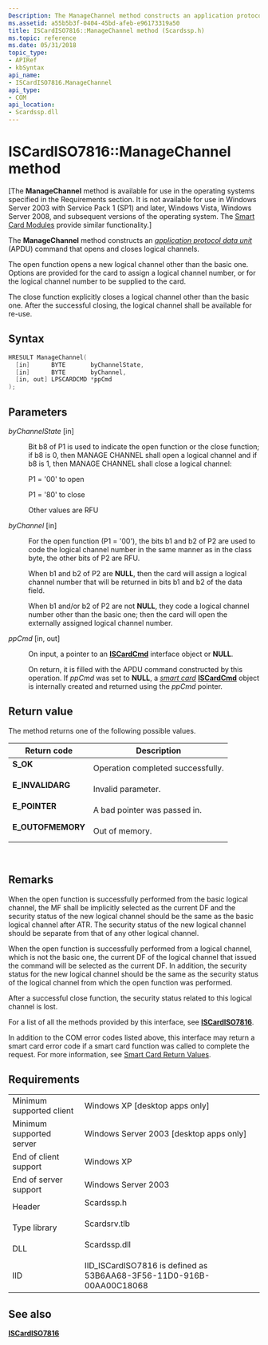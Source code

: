```yaml
---
Description: The ManageChannel method constructs an application protocol data unit (APDU) command that opens and closes logical channels.
ms.assetid: a55b5b3f-0404-45bd-afeb-e96173319a50
title: ISCardISO7816::ManageChannel method (Scardssp.h)
ms.topic: reference
ms.date: 05/31/2018
topic_type: 
- APIRef
- kbSyntax
api_name: 
- ISCardISO7816.ManageChannel
api_type: 
- COM
api_location: 
- Scardssp.dll
---
```


# ISCardISO7816::ManageChannel method

\[The **ManageChannel** method is available for use in the operating systems specified in the Requirements section. It is not available for use in Windows Server 2003 with Service Pack 1 (SP1) and later, Windows Vista, Windows Server 2008, and subsequent versions of the operating system. The [Smart Card Modules](https://msdn.microsoft.com/library/Dd627652(v=VS.85).aspx) provide similar functionality.\]

The **ManageChannel** method constructs an [*application protocol data unit*](https://msdn.microsoft.com/library/ms721532(v=VS.85).aspx) (APDU) command that opens and closes logical channels.

The open function opens a new logical channel other than the basic one. Options are provided for the card to assign a logical channel number, or for the logical channel number to be supplied to the card.

The close function explicitly closes a logical channel other than the basic one. After the successful closing, the logical channel shall be available for re-use.

## Syntax


```C++
HRESULT ManageChannel(
  [in]      BYTE       byChannelState,
  [in]      BYTE       byChannel,
  [in, out] LPSCARDCMD *ppCmd
);
```



## Parameters

<dl> <dt>

*byChannelState* \[in\]
</dt> <dd>

Bit b8 of P1 is used to indicate the open function or the close function; if b8 is 0, then MANAGE CHANNEL shall open a logical channel and if b8 is 1, then MANAGE CHANNEL shall close a logical channel:

P1 = '00' to open

P1 = '80' to close

Other values are RFU

</dd> <dt>

*byChannel* \[in\]
</dt> <dd>

For the open function (P1 = '00'), the bits b1 and b2 of P2 are used to code the logical channel number in the same manner as in the class byte, the other bits of P2 are RFU.

When b1 and b2 of P2 are **NULL**, then the card will assign a logical channel number that will be returned in bits b1 and b2 of the data field.

When b1 and/or b2 of P2 are not **NULL**, they code a logical channel number other than the basic one; then the card will open the externally assigned logical channel number.

</dd> <dt>

*ppCmd* \[in, out\]
</dt> <dd>

On input, a pointer to an [**ISCardCmd**](iscardcmd.md) interface object or **NULL**.

On return, it is filled with the APDU command constructed by this operation. If *ppCmd* was set to **NULL**, a [*smart card*](https://msdn.microsoft.com/library/ms721625(v=VS.85).aspx) [**ISCardCmd**](iscardcmd.md) object is internally created and returned using the *ppCmd* pointer.

</dd> </dl>

## Return value

The method returns one of the following possible values.



| Return code                                                                                   | Description                                  |
|-----------------------------------------------------------------------------------------------|----------------------------------------------|
| <dl> <dt>**S\_OK**</dt> </dl>          | Operation completed successfully.<br/> |
| <dl> <dt>**E\_INVALIDARG**</dt> </dl>  | Invalid parameter.<br/>                |
| <dl> <dt>**E\_POINTER**</dt> </dl>     | A bad pointer was passed in.<br/>      |
| <dl> <dt>**E\_OUTOFMEMORY**</dt> </dl> | Out of memory.<br/>                    |



 

## Remarks

When the open function is successfully performed from the basic logical channel, the MF shall be implicitly selected as the current DF and the security status of the new logical channel should be the same as the basic logical channel after ATR. The security status of the new logical channel should be separate from that of any other logical channel.

When the open function is successfully performed from a logical channel, which is not the basic one, the current DF of the logical channel that issued the command will be selected as the current DF. In addition, the security status for the new logical channel should be the same as the security status of the logical channel from which the open function was performed.

After a successful close function, the security status related to this logical channel is lost.

For a list of all the methods provided by this interface, see [**ISCardISO7816**](iscardiso7816.md).

In addition to the COM error codes listed above, this interface may return a smart card error code if a smart card function was called to complete the request. For more information, see [Smart Card Return Values](authentication-return-values.md).

## Requirements



|                                     |                                                                                         |
|-------------------------------------|-----------------------------------------------------------------------------------------|
| Minimum supported client<br/> | Windows XP \[desktop apps only\]<br/>                                             |
| Minimum supported server<br/> | Windows Server 2003 \[desktop apps only\]<br/>                                    |
| End of client support<br/>    | Windows XP<br/>                                                                   |
| End of server support<br/>    | Windows Server 2003<br/>                                                          |
| Header<br/>                   | <dl> <dt>Scardssp.h</dt> </dl>   |
| Type library<br/>             | <dl> <dt>Scardsrv.tlb</dt> </dl> |
| DLL<br/>                      | <dl> <dt>Scardssp.dll</dt> </dl> |
| IID<br/>                      | IID\_ISCardISO7816 is defined as 53B6AA68-3F56-11D0-916B-00AA00C18068<br/>        |



## See also

<dl> <dt>

[**ISCardISO7816**](iscardiso7816.md)
</dt> </dl>

 

 




